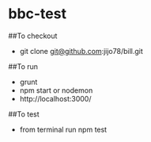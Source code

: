 # bbc-test
##To checkout
* git clone git@github.com:jijo78/bill.git

##To run
* grunt
* npm start or nodemon
* http://localhost:3000/

##To test
* from terminal run npm test
